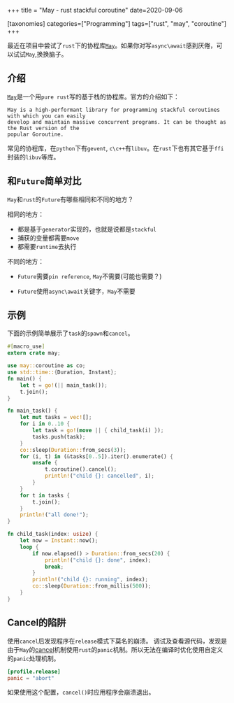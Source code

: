 +++
title = "May -  rust stackful coroutine"
date=2020-09-06

[taxonomies]
categories=["Programming"]
tags=["rust", "may", "coroutine"]
+++

最近在项目中尝试了`rust`下的协程库[`May`](https://github.com/Xudong-Huang/may)。如果你对写`async\await`感到厌倦，可以试试`May`,换换脑子。

## 介绍

[`May`](https://github.com/Xudong-Huang/may)是一个用`pure rust`写的基于栈的协程库。官方的介绍如下：

```text
May is a high-performant library for programming stackful coroutines with which you can easily
develop and maintain massive concurrent programs. It can be thought as the Rust version of the
popular Goroutine.
```

常见的协程库，在`python`下有`gevent`, `c\c++`有`libuv`。在`rust`下也有其它基于`ffi`封装的`libuv`等库。

## 和`Future`简单对比

`May`和`rust`的`Future`有哪些相同和不同的地方？

相同的地方：

- 都是基于`generator`实现的，也就是说都是`stackful`
- 捕获的变量都需要`move`
- 都需要`runtime`去执行

不同的地方：

- `Future`需要`pin reference`, `May`不需要(可能也需要？)

- `Future`使用`async\await`关键字，`May`不需要

## 示例

下面的示例简单展示了`task`的`spawn`和`cancel`。

```rust
#[macro_use]
extern crate may;

use may::coroutine as co;
use std::time::{Duration, Instant};
fn main() {
    let t = go!(|| main_task());
    t.join();
}

fn main_task() {
    let mut tasks = vec![];
    for i in 0..10 {
        let task = go!(move || { child_task(i) });
        tasks.push(task);
    }
    co::sleep(Duration::from_secs(3));
    for (i, t) in (&tasks[0..5]).iter().enumerate() {
        unsafe {
            t.coroutine().cancel();
            println!("child {}: cancelled", i);
        }
    }
    for t in tasks {
        t.join();
    }
    println!("all done!");
}

fn child_task(index: usize) {
    let now = Instant::now();
    loop {
        if now.elapsed() > Duration::from_secs(20) {
            println!("child {}: done", index);
            break;
        }
        println!("child {}: running", index);
        co::sleep(Duration::from_millis(500));
    }
}

```

## Cancel的陷阱

使用`cancel`后发现程序在`release`模式下莫名的崩溃。
调试及查看源代码，发现是由于`May`的[cancel](https://github.com/Xudong-Huang/may/blob/master/src/cancel.rs)机制使用`rust`的`panic`机制。所以无法在编译时优化使用自定义的`panic`处理机制。

```toml
[profile.release]
panic = "abort"
```

如果使用这个配置，`cancel()`时应用程序会崩溃退出。
